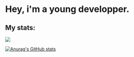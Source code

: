 <h1>Hey, i'm a young developper.</h1>


<h2>My stats:</h2>

<p><img align="center" src="https://github-readme-stats.vercel.app/api/top-langs?username=Jachou-yt&show_icons=true&theme=dark&locale=en&layout=compact%22%20alt=%22Jachou-yt" /></p>

[![Anurag's GitHub stats](https://github-readme-stats.vercel.app/api?username=Jachou-yt&theme=dark)](https://github.com/anuraghazra/github-readme-stats)
